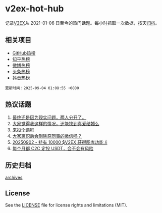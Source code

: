 # v2ex-hot-hub

 记录[V2EX](https://www.v2ex.com/)从 2021-01-06 日至今的热门话题。每小时抓取一次数据，按天[归档](archives)。
 
 ## 相关项目

- [GitHub热榜](https://github.com/lonnyzhang423/github-hot-hub)
- [知乎热榜](https://github.com/lonnyzhang423/zhihu-hot-hub)
- [微博热榜](https://github.com/lonnyzhang423/weibo-hot-hub)
- [头条热榜](https://github.com/lonnyzhang423/toutiao-hot-hub)
- [抖音热榜](https://github.com/lonnyzhang423/douyin-hot-hub)


 `更新时间：2025-09-04 01:08:55 +0800`

## 热议话题

1. [最终还是因为现实问题，两人分开了。](https://www.v2ex.com/t/1156743)
1. [大家觉得我这样的情况，还能找到真爱结婚么](https://www.v2ex.com/t/1156760)
1. [来投个票吧](https://www.v2ex.com/t/1156704)
1. [大家离职后会删除原同事的微信吗？](https://www.v2ex.com/t/1156780)
1. [20250902 - 持有 10000 $V2EX 获得图库功能 /i](https://www.v2ex.com/t/1156703)
1. [每个月都 C2C 定投 USDT，会不会有风险](https://www.v2ex.com/t/1156731)

## 历史归档

[archives](archives)

## License

See the [LICENSE](LICENSE) file for license rights and limitations (MIT).
